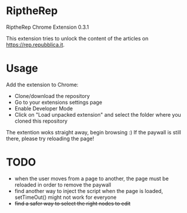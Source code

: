 # RiptheRep
RiptheRep Chrome Extension 0.3.1

This extension tries to unlock the content of the articles on https://rep.repubblica.it. 

# Usage
Add the extension to Chrome:
- Clone/download the repository
- Go to your extensions settings page
- Enable Developer Mode
- Click on "Load unpacked extension" and select the folder where you cloned this repository

The extention woks straight away, begin browsing :) 
If the paywall is still there, please try reloading the page!

# TODO
- when the user moves from a page to another, the page must be reloaded in order to remove the paywall
- find another way to inject the script when the page is loaded, setTimeOut() might not work for everyone
- ~~find a safer way to select the right nodes to edit~~
